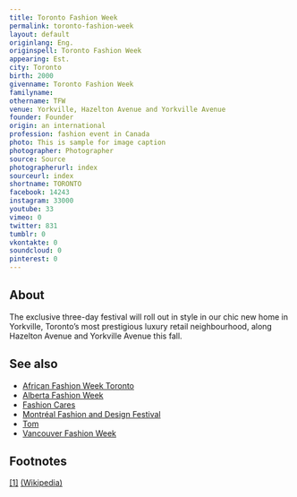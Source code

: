 ```yaml
---
title: Toronto Fashion Week
permalink: toronto-fashion-week
layout: default
originlang: Eng.
originspell: Toronto Fashion Week
appearing: Est.
city: Toronto
birth: 2000
givenname: Toronto Fashion Week
familyname:
othername: TFW
venue: Yorkville, Hazelton Avenue and Yorkville Avenue
founder: Founder
origin: an international
profession: fashion event in Canada
photo: This is sample for image caption
photographer: Photographer
source: Source
photographerurl: index
sourceurl: index
shortname: TORONTO
facebook: 14243
instagram: 33000
youtube: 33
vimeo: 0
twitter: 831
tumblr: 0
vkontakte: 0
soundcloud: 0
pinterest: 0
---
```


## About

The exclusive three-day festival will roll out in style in our chic new home in Yorkville, Toronto’s most prestigious luxury retail neighbourhood, along Hazelton Avenue and Yorkville Avenue this fall.

## See also

+ [African Fashion Week Toronto](african-fashion-week-toronto)
+ [Alberta Fashion Week](alberta-fashion-week)
+ [Fashion Cares](fashion-cares)
+ [Montréal Fashion and Design Festival](montreal-fashion-and-design-festival)
+ [Tom](tom)
+ [Vancouver Fashion Week](vancouver-fashion-week)

## Footnotes

[[1]](#a1) <span id="f1"></span> [(Wikipedia)](index)
